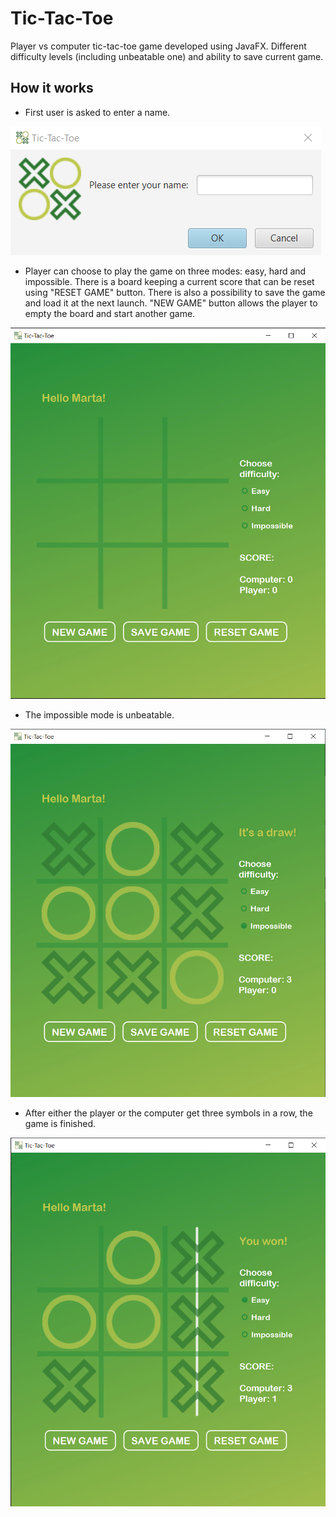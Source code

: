 # Tic-Tac-Toe

Player vs computer tic-tac-toe game developed using JavaFX. Different difficulty levels (including unbeatable one) and ability to save current game.

## How it works

* First user is asked to enter a name.

![name_window.png](kodilla-game/src/main/resources/name_window.png)

* Player can choose to play the game on three modes: easy, hard and impossible. There is a board keeping a current score that can be reset using "RESET GAME" button. There is also a possibility to save the game and load it at the next launch. "NEW GAME" button allows the player to empty the board and start another game.

![empty_board.png](kodilla-game/src/main/resources/empty_board.png)

* The impossible mode is unbeatable.

![draw.png](kodilla-game/src/main/resources/draw.png)

* After either the player or the computer get three symbols in a row, the game is finished.

![win.png](kodilla-game/src/main/resources/win.png)
